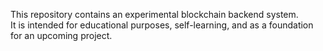 This repository contains an experimental blockchain backend system.  
It is intended for educational purposes, self-learning, and as a foundation for an upcoming project.
